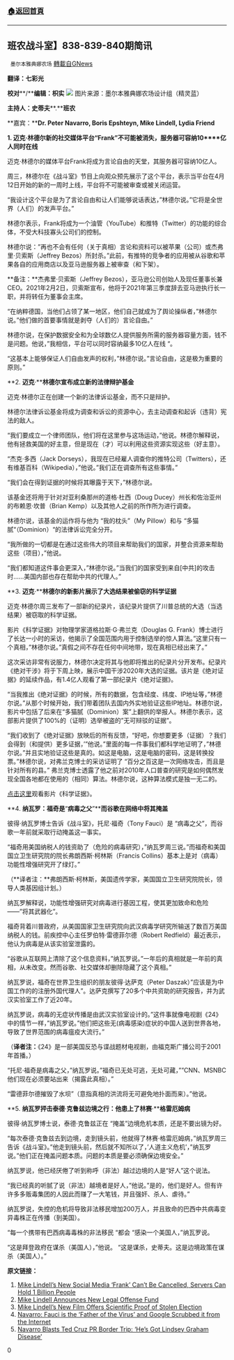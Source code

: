 ###  [:house:返回首頁](https://github.com/ourhimalayas/txt)
---

## 班农战斗室】838-839-840期简讯
` 墨尔本雅典娜农场` [轉載自GNews](https://gnews.org/zh-hans/1045733/)

**翻译：七彩光**

**校对****/****编辑：枳实**
![]()![](https://gnews.org/wp-content/uploads/2021/04/IMG_8755.jpg)
图片来源：墨尔本雅典娜农场设计组（精灵蓝）

**主持人：史蒂夫****.****班农**

**嘉宾：****Dr. Peter Navarro, Boris Epshteyn, Mike Lindell, Lydia Friend**

**1. ****迈克****·****林德尔新的社交媒体平台****“Frank”****不可能被消失，服务器可容纳****10****亿人同时在线**

迈克·林德尔的媒体平台Frank将成为言论自由的天堂，其服务器可容纳10亿人。

周三，林德尔在《战斗室》节目上向观众预先展示了这个平台，表示当平台在4月12日开始的新的一周时上线，平台将不可能被审查或被关闭运营。

“我设计这个平台是为了言论自由和让人们能够说话表达，”林德尔说。”它将是全世界（人们）的发声平台。”

林德尔表示，Frank将成为一个油管（YouTube）和推特（Twitter）的功能的综合体，不受大科技寡头公司们的控制。

林德尔说：”再也不会有任何（关于真相）言论和资料可以被苹果（公司）或杰弗里·贝索斯（Jeffrey Bezos）所封杀。”此前，有推特的竞争者的应用被从谷歌和苹果各自的应用商店以及亚马逊服务器上被审查（和下架）。

**备注：**杰弗里·贝索斯（Jeffrey Bezos），亚马逊公司创始人及现任董事长兼CEO。2021年2月2日，贝索斯宣布，他将于2021年第三季度辞去亚马逊执行长一职，并将转任为董事会主席。

“在纳粹德国，当他们占领了某一地区，他们自己就成为了舆论操纵者，”林德尔说。”他们做的首要事情就是剥夺（人们的）言论自由。”

林德尔说，在保护数据安全和为全球数亿人提供服务所需的服务器容量方面，钱不是问题。他说，”我相信，平台可以同时容纳最多10亿人在线 “。

“这基本上能够保证人们自由发声的权利，”林德尔说。”言论自由，这是极为重要的原则。”

**2. ****迈克****·****林德尔宣布成立新的法律辩护基金**

迈克·林德尔正在创建一个新的法律诉讼基金，而不只是辩护。

林德尔法律诉讼基金将成为调查和诉讼的资源中心，去主动调查和起诉（违背）宪法的敌人。

“我们要成立一个律师团队，他们将在这里参与这场运动，”他说。林德尔解释说，他有拯救美国的好主意，但是现在（才）可以利用这些资源实现这些（好主意）。

“杰克·多西（Jack Dorseys），我现在已经雇人调查你的推特公司（Twitters），还有维基百科（Wikipedia），”他说。”我们正在调查所有这些事情。”

“我们会在得到证据的时候将其曝露于天下，”林德尔说。

该基金还将用于针对对亚利桑那州的道格·杜西（Doug Ducey）州长和佐治亚州的布赖恩·坎普（Brian Kemp）以及其他人之前的所作所为进行调查。

林德尔说，该基金的运作将与他为 “我的枕头”（My Pillow）和与 “多猫腻“（Dominion）“的法律诉讼完全分开。

“我所做的一切都是在通过这些伟大的项目来帮助我们的国家，并整合资源来帮助这些（项目），”他说。

“我们都知道这件事会更深入，”林德尔说。”当我们的国家受到来自[中共]的攻击时……美国内部也存在帮助中共的代理人。”

**3. ****迈克****·****林德尔的新影片展示了大选结果被偷窃的科学证据**

迈克·林德尔周三发布了一部新的纪录片，该纪录片提供了川普总统的大选（当选结果）被窃取的科学证据。

影片《科学证据》对物理学家道格拉斯·G·弗兰克（Douglas G. Frank）博士进行了长达一小时的采访，他揭示了全国范围内用于控制选举的惊人算法。”这里只有一个真相，”林德尔说。”真假之间不存在任何中间地带，现在真相已经出来了。”

这次采访非常有说服力，林德尔决定将其与他即将推出的纪录片分开发布。纪录片《绝对干涉》将于下周上映，展示中国干涉2020年大选的证据。该片是《绝对证据》的延续作品，有1.4亿人观看了第一部纪录片《绝对证据》。

“当我推出《绝对证据》的时候，所有的数据，包含经度、纬度、IP地址等，”林德尔说。”从那个时候开始，我们带着团队去国内外实地验证这些IP地址。林德尔说，影片中包括了后来在“多猫腻（Dominion）案”上翻供的举报人。林德尔表示，这部影片提供了100%的（证明）选举被盗的”无可辩驳的证据”。

“我们收到了《绝对证据》放映后的所有反馈，“好吧，你想要更多（证据）？我们会得到（和提供）更多证据，’”他说。”里面的每一件事我们都科学地证明了，”林德尔说。”并且实地验证这些是真的。如这是电脑，这是电脑的密码，这是转换投票。”林德尔说，对弗兰克博士的采访证明了 “百分之百这是一次网络攻击，而且是针对所有的县。” 弗兰克博士透露了他之前对2010年人口普查的研究是如何偶然发现全国各地都在使用的（相同）算法。林德尔说，这种算法模式是独一无二的。

[点击这里](http://lindelltv.com/)观看影片《科学证据》。

**4. ****纳瓦罗：福奇是****“****病毒之父****”****而谷歌在网络中将其掩盖**

彼得·纳瓦罗博士告诉《战斗室》，托尼·福奇（Tony Fauci）是 “病毒之父”，而谷歌一年前就采取行动掩盖这一事实。

“福奇用美国纳税人的钱资助了（危险的病毒研究），”纳瓦罗周三说。”而福奇和美国国立卫生研究院的院长弗朗西斯·柯林斯（Francis Collins）基本上是对（病毒）功能性增强研究开了绿灯。”

（**译者注：**弗朗西斯·柯林斯，美国遗传学家，美国国立卫生研究院院长，领导人类基因组计划。）

纳瓦罗解释说，功能性增强研究对病毒进行基因工程，使其更加致命和危险——”将其武器化”。

福奇背着川普政府，从美国国家卫生研究院向武汉病毒学研究所输送了数百万美国纳税人的钱。前疾控中心主任罗伯特·雷德菲尔德（Robert Redfield）最近表示，他认为病毒是从该实验室泄露的。

“谷歌从互联网上清除了这个信息资料，”纳瓦罗说。”一年后的真相就是一年前的真相，从未改变。然而谷歌、社交媒体却删除隐藏了这个真相。”

纳瓦罗说，福奇在世界卫生组织的朋友彼得·达萨克（Peter Daszak）”应该是为中国工作的的注册外国代理人”。达萨克撰写了20多个中共资助的研究报告，并为武汉实验室工作了近20年。

纳瓦罗说，病毒的无症状传播是由武汉实验室设计的。”这件事就像电视剧《24》中的情节一样，”纳瓦罗说。”他们把这些无(病毒感染)症状的中国人送到世界各地，导致了世界范围的病毒瘟疫大流行。”

（**译者注：**《24》是一部美国反恐与谍战题材电视剧，由福克斯广播公司于2001年首播。）

“托尼·福奇是病毒之父，”纳瓦罗说。”福奇已无处可逃，无处可藏，””CNN、MSNBC他们现在必须要站出来（揭露此真相）。”

“雷德菲尔德摧毁了水坝”（意指真相的洪流将无可避免地扑面而来）。”他说。

**5. ****纳瓦罗抨击泰德****·****克鲁兹边境之行：他患上了林赛****·****格雷厄姆病**

彼得·纳瓦罗博士说，泰德·克鲁兹正在 “掩盖”边境危机本质，还是不要出镜为好。

“每次泰德·克鲁兹去到边境，走到镜头前，他就得了林赛·格雷厄姆病，”纳瓦罗周三告诉《战斗室》。”他走到镜头前，然后就不知所以了，’人道主义危机’，”纳瓦罗说。”他们正在掩盖问题本质。问题的本质是要必须确保边境安全。”

纳瓦罗说，他已经厌倦了听到称呼（非法）越过边境的人是“好人”这个说法。

“我已经真的听腻了说（非法）越境者是好人，”他说。”是的，他们是好人。但有许许多多贩毒集团的人因此而赚了一大笔钱，并且强奸、杀人、虐待。”

纳瓦罗说，失控的危机将导致非法移民增加200万人，并且致命的巴西中共病毒变异毒株正在传播（到美国）。

“每一个携带有巴西病毒毒株的非法移民 “都会 “感染一个美国人，”纳瓦罗说。

“这是拜登政府在谋杀（美国人），”他说。 “这是谋杀，史蒂夫。这是边境政策在谋杀（美国人）。”

**原文链接：**

1. [Mike Lindell’s New Social Media ‘Frank’ Can’t Be Cancelled, Servers Can Hold 1 Billion People](https://pandemic.warroom.org/2021/03/31/mike-lindells-new-social-media-frank-cant-be-cancelled-servers-can-hold-1-billion-people/)
2. [Mike Lindell Announces New Legal Offense Fund](https://pandemic.warroom.org/2021/03/31/mike-lindell-announces-new-legal-offense-fund/)
3. [Mike Lindell’s New Film Offers Scientific Proof of Stolen Election](https://pandemic.warroom.org/2021/03/31/mike-lindells-new-film-offers-scientific-proof-of-stolen-election/)
4. [Navarro: Fauci is the ‘Father of the Virus’ and Google Scrubbed it from the Internet](https://pandemic.warroom.org/2021/03/31/navarro-fauci-is-the-father-of-the-virus-and-google-scrubbed-it-from-the-internet/)
5. [Navarro Blasts Ted Cruz PR Border Trip: ‘He’s Got Lindsey Graham Disease’](https://pandemic.warroom.org/2021/03/31/navarro-blasts-ted-cruz-pr-border-trip-hes-got-lindsey-graham-disease/)


0
